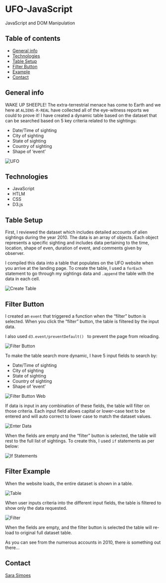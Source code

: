 # UFO-JavaScript
JavaScript and DOM Manipulation

## Table of contents
* [General info](#general-info)
* [Technologies](#technologies)
* [Table Setup](#table-setup)
* [Filter Button](#filter-button)
* [Example](#example)
* [Contact](#contact)

## General info

WAKE UP SHEEPLE! The extra-terrestrial menace has come to Earth and we here at `ALIENS-R-REAL` have collected all of the eye-witness reports we could to prove it! I have created a dynamic table based on the dataset that can be searched based on 5 key criteria related to the sightings:

* Date/Time of sighting
* City of sighting
* State of sighting
* Country of sighting
* Shape of ‘event’ 

![UFO](Images/sheeple1.png)

## Technologies

* JavaScript
* HTLM
* CSS
* D3.js

## Table Setup
First, I reviewed the dataset which includes detailed accounts of alien sightings during the year 2010. The data is an array of objects. Each object represents a specific sighting and includes data pertaining to the time, location, shape of even, duration of event, and comments given by observer. 

I compiled this data into a table that populates on the UFO website when you arrive at the landing page. To create the table, I used a `forEach` statement to go through my sightings data and `.append` the table with the data in each cell. 

![Create Table](Images/create_table_code.PNG)

## Filter Button
I created an `event` that triggered a function when the “filter” button is selected. When you click the “filter” button, the table is filtered by the input data. 

I also used `d3.event/preventDefault() ` to prevent the page from reloading. 

![Filter Button](Images/button_code.PNG)


To make the table search more dynamic, I have 5 input fields to search by:
* Date/Time of sighting
* City of sighting
* State of sighting
* Country of sighting
* Shape of ‘event’ 

![Filter Button Web](Images/filter_button_web.PNG)

If data is input in any combination of these fields, the table will filter on those criteria. Each input field allows capital or lower-case text to be entered and will auto correct to lower case to match the dataset values.

![Enter Data](Images/enter_data.PNG)

When the fields are empty and the “filter” button is selected, the table will rest to the full list of sightings. To create this, I used `if` statements as per below:

![If Statements](Images/if_code.PNG)

## Filter Example

When the website loads, the entire dataset is shown in a table. 

![Table](Images/all_table.PNG)

When user inputs criteria into the different input fields, the table is filtered to show only the data requested. 

![Filter](Images/filter_example.PNG)

When the fields are empty, and the filter button is selected the table will re-load to original full dataset table. 

As you can see from the numerous accounts in 2010, there *is* something out there… 

## Contact

[Sara Simoes](https://github.com/Ssimoes48)
